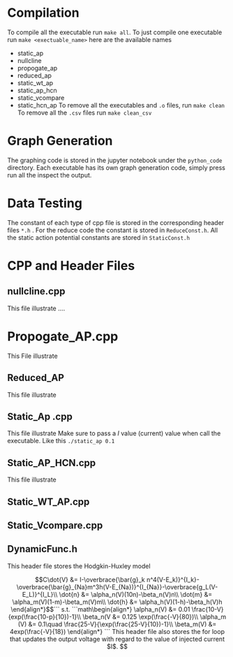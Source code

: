 # Compilation

To compile all the executable run `make all`.
To just compile one executable run `make <exectuable_name>` here are the available names
- static_ap 
- nullcline 
- propogate_ap 
- reduced_ap 
- static_wt_ap 
- static_ap_hcn 
- static_vcompare 
- static_hcn_ap
To remove all the executables and `.o` files, run `make clean`
To remove all the `.csv` files run `make clean_csv`

# Graph Generation

The graphing code is stored in the jupyter notebook under the `python_code` directory. Each executable has its own graph generation code, simply press run all the inspect the output.

# Data Testing
The constant of each type of cpp file is stored in the corresponding header files `*.h` . For the reduce code the constant is stored in `ReduceConst.h`.
All the static action potential constants are stored in `StaticConst.h`

# CPP and Header Files

## nullcline.cpp

This file illustrate ....

# Propogate_AP.cpp

This File illustrate

## Reduced_AP

This file illustrate

## Static_Ap .cpp

This file illustrate
Make sure to pass a $I$ value (current) value when call the executable. Like this `./static_ap 0.1`

## Static_AP_HCN.cpp

This file illustrate

## Static_WT_AP.cpp

## Static_Vcompare.cpp

## DynamicFunc.h
This header file stores the Hodgkin-Huxley model
```math \begin{align*}
C\dot{V} &= I-\overbrace{\bar{g}_k n^4(V-E_k)}^{I_k}-\overbrace{\bar{g}_{Na}m^3h(V-E_{Na})}^{I_{Na}}-\overbrace{g_L(V-E_L)}^{I_L}\\
\dot{n} &= \alpha_n(V)(10n)-\beta_n(V)n\\
\dot{m} &= \alpha_m(V)(1-m)-\beta_m(V)m\\
    \dot{h} &= \alpha_h(V)(1-h)-\beta_h(V)h
\end{align*}$$``` s.t.
```math\begin{align*}
\alpha_n(V) &= 0.01 \frac{10-V}{exp(\frac{10-p}{10})-1}\\
    \beta_n(V &= 0.125 \exp(\frac{-V}{80})\\
    \alpha_m (V) &= 0.1\quad \frac{25-V}{\exp(\frac{25-V}{10})-1}\\
    \beta_m(V) &= 4exp(\frac{-V}{18})
\end{align*} ```


This header file also stores the for loop that updates the output voltage with regard to the value of injected current $I$.

